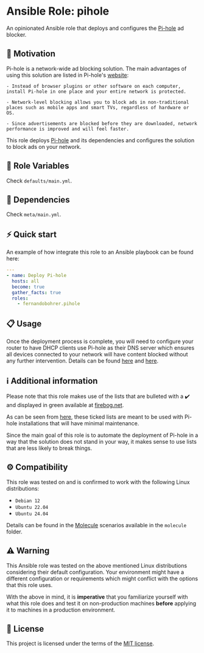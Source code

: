 # Ansible Role: pihole

An opinionated Ansible role that deploys and configures the [Pi-hole][01] ad blocker.

## 🚀 Motivation

Pi-hole is a network-wide ad blocking solution. The main advantages of using this solution are listed in Pi-hole's [website][01]:

```text
- Instead of browser plugins or other software on each computer, install Pi-hole in one place and your entire network is protected.

- Network-level blocking allows you to block ads in non-traditional places such as mobile apps and smart TVs, regardless of hardware or OS.

- Since advertisements are blocked before they are downloaded, network performance is improved and will feel faster.
```

This role deploys [Pi-hole][01] and its dependencies and configures the solution to block ads on your network.

## 📑 Role Variables

Check `defaults/main.yml`.

## 🧰 Dependencies

Check `meta/main.yml`.

## ⚡ Quick start

An example of how integrate this role to an Ansible playbook can be found here:

```yml
---
- name: Deploy Pi-hole
  hosts: all
  become: true
  gather_facts: true
  roles:
    - fernandobohrer.pihole
```

## 📋 Usage

Once the deployment process is complete, you will need to configure your router to have DHCP clients use Pi-hole as their DNS server which ensures all devices connected to your network will have content blocked without any further intervention. Details can be found [here][02] and [here][03].

## ℹ️ Additional information

Please note that this role makes use of the lists that are bulleted with a ✔️ and displayed in green available at [firebog.net][04].

As can be seen from [here][05], these ticked lists are meant to be used with Pi-hole installations that will have minimal maintenance.

Since the main goal of this role is to automate the deployment of Pi-hole in a way that the solution does not stand in your way, it makes sense to use lists that are less likely to break things.

## ⚙️ Compatibility

This role was tested on and is confirmed to work with the following Linux distributions:

- `Debian 12`
- `Ubuntu 22.04`
- `Ubuntu 24.04`

Details can be found in the [Molecule][06] scenarios available in the `molecule` folder.

## ⚠️ Warning

This Ansible role was tested on the above mentioned Linux distributions considering their default configuration. Your environment might have a different configuration or requirements which might conflict with the options that this role uses.

With the above in mind, it is **imperative** that you familiarize yourself with what this role does and test it on non-production machines **before** applying it to machines in a production environment.

## 📝 License

This project is licensed under the terms of the [MIT license][07].

[01]: https://pi-hole.net/
[02]: https://docs.pi-hole.net/main/post-install/
[03]: https://discourse.pi-hole.net/t/how-do-i-configure-my-devices-to-use-pi-hole-as-their-dns-server/245
[04]: https://firebog.net/
[05]: https://v.firebog.net/hosts/lists.php
[06]: https://github.com/fernandobohrer/ansible-molecule-scenarios
[07]: /LICENSE
